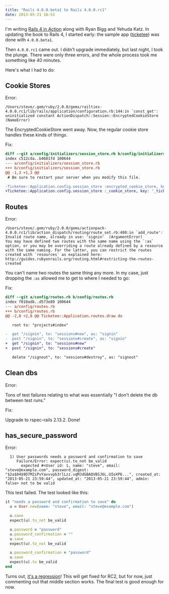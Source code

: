 ```yaml
---
title: "Rails 4.0.0.beta1 to Rails 4.0.0.rc1"
date: 2013-05-21 16:53
---
```


I'm writing [Rails 4 in Action](http://www.manning.com/bigg2/) along with Ryan
Bigg and Yehuda Katz. In updating the book to Rails 4, I started early: the
sample app ([ticketee](https://github.com/steveklabnik/ticketee)) was done
with `4.0.0.beta1`.

Then `4.0.0.rc1` came out. I didn't upgrade immediately, but last night, I
took the plunge. There were only three errors, and the whole process took me
something like 40 minutes.

Here's what I had to do:


## Cookie Stores

Error:

```text
/Users/steve/.gem/ruby/2.0.0/gems/railties-4.0.0.rc1/lib/rails/application/configuration.rb:144:in `const_get': uninitialized constant ActionDispatch::Session::EncryptedCookieStore (NameError)
```

The EncryptedCookieStore went away. Now, the regular cookie store handles these
kinds of things.

Fix:

```diff
diff --git a/config/initializers/session_store.rb b/config/initializers/session_store.rb
index c512cda..b4681fd 100644
--- a/config/initializers/session_store.rb
+++ b/config/initializers/session_store.rb
@@ -1,3 +1,3 @@
 # Be sure to restart your server when you modify this file.

-Ticketee::Application.config.session_store :encrypted_cookie_store, key: '_ticketee_session'
+Ticketee::Application.config.session_store :_cookie_store, key: '_ticketee_session'
```

## Routes

Error:

```text
/Users/steve/.gem/ruby/2.0.0/gems/actionpack-4.0.0.rc1/lib/action_dispatch/routing/route_set.rb:408:in `add_route': Invalid route name, already in use: 'signin'  (ArgumentError)
You may have defined two routes with the same name using the `:as` option, or you may be overriding a route already defined by a resource with the same naming. For the latter, you can restrict the routes created with `resources` as explained here:
http://guides.rubyonrails.org/routing.html#restricting-the-routes-created
```

You can't name two routes the same thing any more. In my case, just dropping
the `:as` allowed me to get to where I needed to go:

Fix:

```diff
diff --git a/config/routes.rb b/config/routes.rb
index f010adb..d573e89 100644
--- a/config/routes.rb
+++ b/config/routes.rb
@@ -2,8 +2,8 @@ Ticketee::Application.routes.draw do

   root to: "projects#index"

-  get "/signin", to: "sessions#new", as: "signin"
-  post "/signin", to: "sessions#create", as: "signin"
+  get "/signin", to: "sessions#new"
+  post "/signin", to: "sessions#create"

   delete "/signout", to: "sessions#destroy", as: "signout"
```

## Clean dbs

Error:

Tons of test failures relating to what was essentially "I don't delete the db
between test runs."

Fix:

Upgrade to rspec-rails 2.13.2. Done!


## has_secure_password

Error:

```text
  1) User passwords needs a password and confirmation to save
     Failure/Error: expect(u).to_not be_valid
       expected #<User id: 1, name: "steve", email: "steve@example.com", password_digest: "$2a$04$9D7M2iPvYavvvpb3rlLzz.vqMJdGBAQVBSJ6L.UIoXP6...", created_at: "2013-05-21 23:59:44", updated_at: "2013-05-21 23:59:44", admin: false> not to be valid
```

This test failed. The test looked like this:

```ruby
it "needs a password and confirmation to save" do
  u = User.new(name: "steve", email: "steve@example.com")

  u.save
  expect(u).to_not be_valid

  u.password = "password"
  u.password_confirmation = ""
  u.save
  expect(u).to_not be_valid

  u.password_confirmation = "password"
  u.save
  expect(u).to be_valid
end
```

Turns out, [it's a regression](https://github.com/rails/rails/pull/10694)!
This will get fixed for RC2, but for now, just commenting out that middle
section works. The final test is good enough for now.
